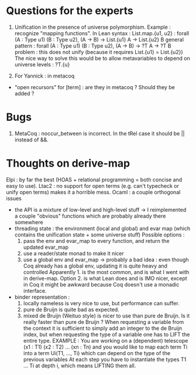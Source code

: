 # Questions for the experts

1. Unification in the presence of universe polymorphism.
Example : recognize "mapping functions". In Lean syntax :
  List.map.{u1, u2} : forall (A : Type u1) (B : Type u2), (A -> B) -> List.{u1} A -> List.{u2} B
general pattern : 
  forall (A : Type u1) (B : Type u2), (A -> B) -> ?T A -> ?T B
problem : this does not unify (because it requires List.{u1} = List.{u2})
The nice way to solve this would be to allow metavariables to depend on universe levels : ?T.{u}

2. For Yannick : in metacoq
  - "open recursors" for [term] : are they in metacoq ? Should they be added ?

# Bugs

1. MetaCoq : noccur_between is incorrect. In the tRel case it should be || instead of &&.

# Thoughts on derive-map 

Elpi : by far the best (HOAS + relational programming = both concise and easy to use).
Ltac2 : no support for open terms (e.g. can't typecheck or unify open terms) makes it a horrible mess.
Ocaml : a couple orthogonal issues
- the API is a mixture of low-level and high-level stuff -> I reimplemented a couple "obvious" functions which are probably already there somewhere
- threading state : the environment (local and global) and evar map (which contains the unification state + some universe stuff)
  Possible options :
  1. pass the env and evar_map to every function, and return the updated evar_map
  2. use a reader/state monad to make it nicer
  3. use a global env and evar_map -> probably a bad idea : even though Coq already has a global env, updating it is quite heavy and controlled
  Apparently 1. is the most common, and is what I went with in derive-map.
  Option 2. is what Lean does and is IMO nicer, except in Coq it might be awkward because Coq doesn't use a monadic interface.
- binder representation :
  1. locally nameless is very nice to use, but performance can suffer.
  2. pure de Bruijn is quite bad as expected.
  3. mixed de Bruijn (Weituo style) is nicer to use than pure de Bruijn.
     Is it really faster than pure de Bruijn ? When requesting a variable from the context it is sufficient to simply add an integer to the de Bruijn index,
     but when requesting the type of a variable one has to LIFT the entire type.
     EXAMPLE :
       You are working on a (dependent) telescope (x1 : T1) (x2 : T2) ... (xn : Tn)
       and you would like to map each term Ti into a term Ui(T1, ..., Ti) which can depend on the type of the previous variables
       At each step you have to instantiate the types T1 ... Ti at depth i, which means LIFTING them all. 
     
 
